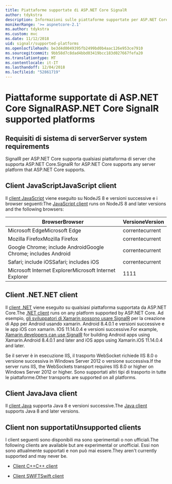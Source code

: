 ```yaml
---
title: Piattaforme supportate di ASP.NET Core SignalR
author: tdykstra
description: Informazioni sulle piattaforme supportate per ASP.NET Core SignalR.
monikerRange: '>= aspnetcore-2.1'
ms.author: tdykstra
ms.custom: mvc
ms.date: 11/12/2018
uid: signalr/supported-platforms
ms.openlocfilehash: be3d4d0049395fb2499bd0b4aac126e953ce7910
ms.sourcegitcommit: 9bb58d7c8dad4bbd03419bcc183d027667fefa20
ms.translationtype: MT
ms.contentlocale: it-IT
ms.lasthandoff: 12/04/2018
ms.locfileid: "52861719"
---
```

# <a name="aspnet-core-signalr-supported-platforms"></a><span data-ttu-id="46369-103">Piattaforme supportate di ASP.NET Core SignalR</span><span class="sxs-lookup"><span data-stu-id="46369-103">ASP.NET Core SignalR supported platforms</span></span>

## <a name="server-system-requirements"></a><span data-ttu-id="46369-104">Requisiti di sistema di server</span><span class="sxs-lookup"><span data-stu-id="46369-104">Server system requirements</span></span>

<span data-ttu-id="46369-105">SignalR per ASP.NET Core supporta qualsiasi piattaforma di server che supporta ASP.NET Core.</span><span class="sxs-lookup"><span data-stu-id="46369-105">SignalR for ASP.NET Core supports any server platform that ASP.NET Core supports.</span></span>

## <a name="javascript-client"></a><span data-ttu-id="46369-106">Client JavaScript</span><span class="sxs-lookup"><span data-stu-id="46369-106">JavaScript client</span></span>

<span data-ttu-id="46369-107">Il [client JavaScript](https://www.npmjs.com/package/@aspnet/signalr) viene eseguito su NodeJS 8 e versioni successive e i browser seguenti:</span><span class="sxs-lookup"><span data-stu-id="46369-107">The [JavaScript client](https://www.npmjs.com/package/@aspnet/signalr) runs on NodeJS 8 and later versions and the following browsers:</span></span>

| <span data-ttu-id="46369-108">Browser</span><span class="sxs-lookup"><span data-stu-id="46369-108">Browser</span></span>                         | <span data-ttu-id="46369-109">Versione</span><span class="sxs-lookup"><span data-stu-id="46369-109">Version</span></span> |
| ------------------------------- | ------- |
| <span data-ttu-id="46369-110">Microsoft Edge</span><span class="sxs-lookup"><span data-stu-id="46369-110">Microsoft Edge</span></span>                  | <span data-ttu-id="46369-111">corrente</span><span class="sxs-lookup"><span data-stu-id="46369-111">current</span></span> |
| <span data-ttu-id="46369-112">Mozilla Firefox</span><span class="sxs-lookup"><span data-stu-id="46369-112">Mozilla Firefox</span></span>                 | <span data-ttu-id="46369-113">corrente</span><span class="sxs-lookup"><span data-stu-id="46369-113">current</span></span> |
| <span data-ttu-id="46369-114">Google Chrome; include Android</span><span class="sxs-lookup"><span data-stu-id="46369-114">Google Chrome; includes Android</span></span> | <span data-ttu-id="46369-115">corrente</span><span class="sxs-lookup"><span data-stu-id="46369-115">current</span></span> |
| <span data-ttu-id="46369-116">Safari; include iOS</span><span class="sxs-lookup"><span data-stu-id="46369-116">Safari; includes iOS</span></span>            | <span data-ttu-id="46369-117">corrente</span><span class="sxs-lookup"><span data-stu-id="46369-117">current</span></span> |
| <span data-ttu-id="46369-118">Microsoft Internet Explorer</span><span class="sxs-lookup"><span data-stu-id="46369-118">Microsoft Internet Explorer</span></span>     | <span data-ttu-id="46369-119">11</span><span class="sxs-lookup"><span data-stu-id="46369-119">11</span></span>      |
 
## <a name="net-client"></a><span data-ttu-id="46369-120">Client .NET</span><span class="sxs-lookup"><span data-stu-id="46369-120">.NET client</span></span>

<span data-ttu-id="46369-121">Il [client .NET](https://www.nuget.org/packages/Microsoft.AspNetCore.SignalR/) viene eseguito su qualsiasi piattaforma supportata da ASP.NET Core.</span><span class="sxs-lookup"><span data-stu-id="46369-121">The [.NET client](https://www.nuget.org/packages/Microsoft.AspNetCore.SignalR/) runs on any platform supported by ASP.NET Core.</span></span> <span data-ttu-id="46369-122">Ad esempio, [gli sviluppatori di Xamarin possono usare SignalR](https://github.com/aspnet/Announcements/issues/305) per la creazione di App per Android usando xamarin. Android 8.4.0.1 e versioni successive e le app iOS con xamarin. IOS 11.14.0.4 e versioni successive.</span><span class="sxs-lookup"><span data-stu-id="46369-122">For example, [Xamarin developers can use SignalR](https://github.com/aspnet/Announcements/issues/305) for building Android apps using Xamarin.Android 8.4.0.1 and later and iOS apps using Xamarin.iOS 11.14.0.4 and later.</span></span>

<span data-ttu-id="46369-123">Se il server è in esecuzione IIS, il trasporto WebSocket richiede IIS 8.0 o versione successiva in Windows Server 2012 o versione successiva.</span><span class="sxs-lookup"><span data-stu-id="46369-123">If the server runs IIS, the WebSockets transport requires IIS 8.0 or higher on Windows Server 2012 or higher.</span></span> <span data-ttu-id="46369-124">Sono supportati altri tipi di trasporto in tutte le piattaforme.</span><span class="sxs-lookup"><span data-stu-id="46369-124">Other transports are supported on all platforms.</span></span>

## <a name="java-client"></a><span data-ttu-id="46369-125">Client Java</span><span class="sxs-lookup"><span data-stu-id="46369-125">Java client</span></span>

<span data-ttu-id="46369-126">Il [client Java](https://search.maven.org/artifact/com.microsoft.aspnet/signalr) supporta Java 8 e versioni successive.</span><span class="sxs-lookup"><span data-stu-id="46369-126">The [Java client](https://search.maven.org/artifact/com.microsoft.aspnet/signalr) supports Java 8 and later versions.</span></span>

## <a name="unsupported-clients"></a><span data-ttu-id="46369-127">Client non supportati</span><span class="sxs-lookup"><span data-stu-id="46369-127">Unsupported clients</span></span>

<span data-ttu-id="46369-128">I client seguenti sono disponibili ma sono sperimentali o non ufficiali.</span><span class="sxs-lookup"><span data-stu-id="46369-128">The following clients are available but are experimental or unofficial.</span></span> <span data-ttu-id="46369-129">Essi non sono attualmente supportati e non può mai essere.</span><span class="sxs-lookup"><span data-stu-id="46369-129">They aren't currently supported and may never be.</span></span>

* [<span data-ttu-id="46369-130">Client C++</span><span class="sxs-lookup"><span data-stu-id="46369-130">C++ client</span></span>](https://github.com/aspnet/SignalR/tree/master/clients/cpp)

* [<span data-ttu-id="46369-131">Client SWIFT</span><span class="sxs-lookup"><span data-stu-id="46369-131">Swift client</span></span>](https://github.com/moozzyk/SignalR-Client-Swift)
